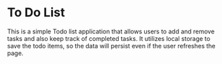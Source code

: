 # To Do List
This is a simple Todo list application that allows users to add and remove tasks and also keep track of completed tasks. It utilizes local storage to save the todo items, so the data will persist even if the user refreshes the page.
